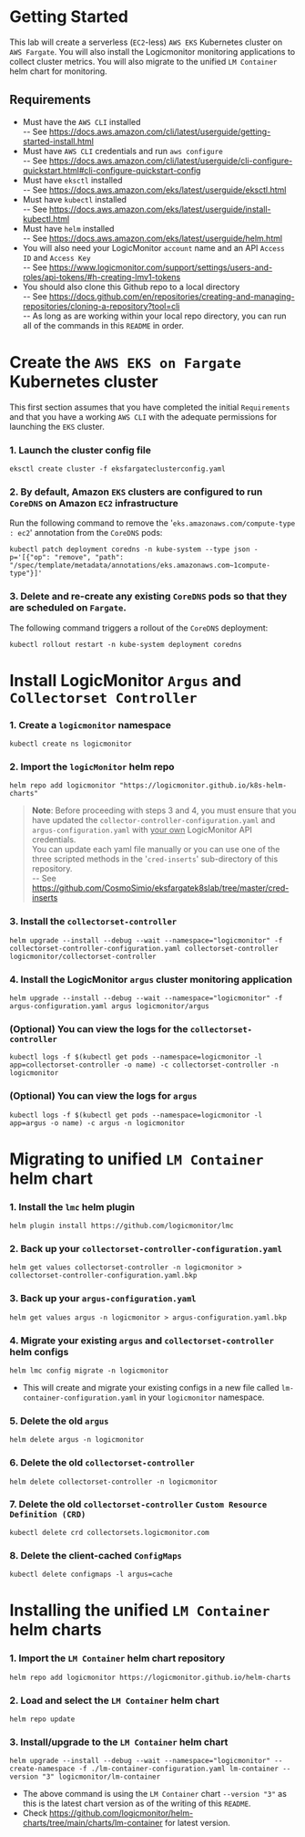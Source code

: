 # Getting Started
This lab will create a serverless (`EC2`-less) `AWS EKS` Kubernetes cluster on `AWS Fargate`. You will also install the Logicmonitor monitoring applications to collect cluster metrics. You will also migrate to the unified `LM Container` helm chart for monitoring.

## Requirements
- Must have the `AWS CLI` installed <br>
-- See https://docs.aws.amazon.com/cli/latest/userguide/getting-started-install.html
- Must have `AWS CLI` credentials and run `aws configure` <br>
-- See https://docs.aws.amazon.com/cli/latest/userguide/cli-configure-quickstart.html#cli-configure-quickstart-config
- Must have `eksctl` installed <br>
-- See https://docs.aws.amazon.com/eks/latest/userguide/eksctl.html
- Must have `kubectl` installed <br>
-- See https://docs.aws.amazon.com/eks/latest/userguide/install-kubectl.html
- Must have `helm` installed <br>
-- See https://docs.aws.amazon.com/eks/latest/userguide/helm.html
- You will also need your LogicMonitor `account` name and an API `Access ID` and `Access Key` <br>
-- See https://www.logicmonitor.com/support/settings/users-and-roles/api-tokens/#h-creating-lmv1-tokens
- You should also clone this Github repo to a local directory <br>
-- See https://docs.github.com/en/repositories/creating-and-managing-repositories/cloning-a-repository?tool=cli <br>
-- As long as are working within your local repo directory, you can run all of the commands in this `README` in order.

# Create the `AWS EKS on Fargate` Kubernetes cluster
This first section assumes that you have completed the initial `Requirements` and that you have a working `AWS CLI` with the adequate permissions for launching the `EKS` cluster.
### 1. Launch the cluster config file
```
eksctl create cluster -f eksfargateclusterconfig.yaml
```

### 2. By default, Amazon `EKS` clusters are configured to run `CoreDNS` on Amazon `EC2` infrastructure
Run the following command to remove the '`eks.amazonaws.com/compute-type : ec2`' annotation from the `CoreDNS` pods:
```
kubectl patch deployment coredns -n kube-system --type json -p='[{"op": "remove", "path": "/spec/template/metadata/annotations/eks.amazonaws.com~1compute-type"}]'
```

### 3. Delete and re-create any existing `CoreDNS` pods so that they are scheduled on `Fargate`. 
The following command triggers a rollout of the `CoreDNS` deployment:
```
kubectl rollout restart -n kube-system deployment coredns
```
# Install LogicMonitor `Argus` and `Collectorset Controller`

### 1. Create a `logicmonitor` namespace
```
kubectl create ns logicmonitor
```

### 2. Import the `logicMonitor` helm repo
```
helm repo add logicmonitor "https://logicmonitor.github.io/k8s-helm-charts"
```
> <b>Note</b>: Before proceeding with steps 3 and 4, you must ensure that you have updated the `collector-controller-configuration.yaml` and `argus-configuration.yaml` with <u>your own</u> LogicMonitor API credentials.<br>
You can update each yaml file manually or you can use one of the three scripted methods in the '`cred-inserts`' sub-directory of this repository. <br>
-- See https://github.com/CosmoSimio/eksfargatek8slab/tree/master/cred-inserts

### 3. Install the `collectorset-controller`
```
helm upgrade --install --debug --wait --namespace="logicmonitor" -f collectorset-controller-configuration.yaml collectorset-controller logicmonitor/collectorset-controller
```
### 4. Install the LogicMonitor `argus` cluster monitoring application
```
helm upgrade --install --debug --wait --namespace="logicmonitor" -f argus-configuration.yaml argus logicmonitor/argus
```

### (Optional) You can view the logs for the `collectorset-controller`
```
kubectl logs -f $(kubectl get pods --namespace=logicmonitor -l app=collectorset-controller -o name) -c collectorset-controller -n logicmonitor
```
### (Optional) You can view the logs for `argus`
```
kubectl logs -f $(kubectl get pods --namespace=logicmonitor -l app=argus -o name) -c argus -n logicmonitor
```
# Migrating to unified `LM Container` helm chart

### 1. Install the `lmc` helm plugin
```
helm plugin install https://github.com/logicmonitor/lmc
```

### 2. Back up your `collectorset-controller-configuration.yaml`
```
helm get values collectorset-controller -n logicmonitor > collectorset-controller-configuration.yaml.bkp
```

### 3. Back up your `argus-configuration.yaml`
```
helm get values argus -n logicmonitor > argus-configuration.yaml.bkp
```

### 4. Migrate your existing `argus` and `collectorset-controller` helm configs
```
helm lmc config migrate -n logicmonitor
```
- This will create and migrate your existing configs in a new file called `lm-container-configuration.yaml` in your `logicmonitor` namespace.

### 5. Delete the old `argus`
```
helm delete argus -n logicmonitor
```

### 6. Delete the old `collectorset-controller`
```
helm delete collectorset-controller -n logicmonitor
```

### 7. Delete the old `collectorset-controller` `Custom Resource Definition (CRD)`
```
kubectl delete crd collectorsets.logicmonitor.com
```

### 8. Delete the client-cached `ConfigMaps`
```
kubectl delete configmaps -l argus=cache
```
# Installing the unified `LM Container` helm charts

### 1. Import the `LM Container` helm chart repository
```
helm repo add logicmonitor https://logicmonitor.github.io/helm-charts
```
### 2. Load and select the `LM Container` helm chart
```
helm repo update
```

### 3. Install/upgrade to the `LM Container` helm chart
```
helm upgrade --install --debug --wait --namespace="logicmonitor" --create-namespace -f ./lm-container-configuration.yaml lm-container --version "3" logicmonitor/lm-container
```
- The above command is using the `LM Container` chart `--version "3"` as this is the latest chart version as of the writing of this `README`.
- Check https://github.com/logicmonitor/helm-charts/tree/main/charts/lm-container for latest version.